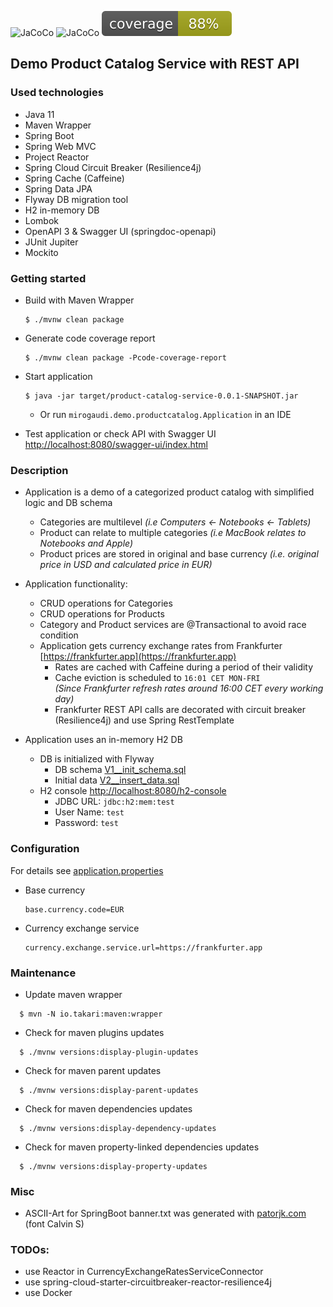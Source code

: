 ![JaCoCo](https://img.shields.io/github/languages/top/mirogaudi/product-catalog-service)
![JaCoCo](https://img.shields.io/github/workflow/status/mirogaudi/product-catalog-service/Java%20CI%20with%20Maven)
![JaCoCo](./.github/badges/jacoco.svg)

## Demo Product Catalog Service with REST API

### Used technologies

- Java 11
- Maven Wrapper
- Spring Boot
- Spring Web MVC
- Project Reactor
- Spring Cloud Circuit Breaker (Resilience4j)
- Spring Cache (Caffeine)
- Spring Data JPA
- Flyway DB migration tool
- H2 in-memory DB
- Lombok
- OpenAPI 3 & Swagger UI (springdoc-openapi)
- JUnit Jupiter
- Mockito

### Getting started

- Build with Maven Wrapper
  ```shell
  $ ./mvnw clean package
  ```
- Generate code coverage report
  ```shell
  $ ./mvnw clean package -Pcode-coverage-report
  ```
- Start application
  ```shell
  $ java -jar target/product-catalog-service-0.0.1-SNAPSHOT.jar
  ```
    - Or run `mirogaudi.demo.productcatalog.Application` in an IDE


- Test application or check API with Swagger UI [http://localhost:8080/swagger-ui/index.html](http://localhost:8080/swagger-ui/index.html)

### Description

- Application is a demo of a categorized product catalog with simplified logic and DB schema
    - Categories are multilevel *(i.e Computers <- Notebooks <- Tablets)*
    - Product can relate to multiple categories *(i.e MacBook relates to Notebooks and Apple)*
    - Product prices are stored in original and base currency *(i.e. original price in USD and calculated price in EUR)*


- Application functionality:
    - CRUD operations for Categories
    - CRUD operations for Products
    - Category and Product services are @Transactional to avoid race condition
    - Application gets currency exchange rates from Frankfurter [https://frankfurter.app](https://frankfurter.app)
        - Rates are cached with Caffeine during a period of their validity
        - Cache eviction is scheduled to `16:01 CET MON-FRI`  
          *(Since Frankfurter refresh rates around 16:00 CET every working day)*
        - Frankfurter REST API calls are decorated with circuit breaker (Resilience4j) and use Spring RestTemplate


- Application uses an in-memory H2 DB
    - DB is initialized with Flyway
        - DB schema [V1__init_schema.sql](./src/main/resources/db/migration/V1__init_schema.sql)
        - Initial data [V2__insert_data.sql](./src/main/resources/db/migration/V2__insert_data.sql)
    - H2 console [http://localhost:8080/h2-console](http://localhost:8080/h2-console)
        - JDBC URL: `jdbc:h2:mem:test`
        - User Name: `test`
        - Password: `test`

### Configuration

For details see [application.properties](./src/main/resources/application.properties)

- Base currency
  ```properties
  base.currency.code=EUR
  ```
- Currency exchange service
  ```properties
  currency.exchange.service.url=https://frankfurter.app
  ```

### Maintenance

- Update maven wrapper

```shell
  $ mvn -N io.takari:maven:wrapper
```

- Check for maven plugins updates

```shell
  $ ./mvnw versions:display-plugin-updates
```

- Check for maven parent updates

```shell
  $ ./mvnw versions:display-parent-updates
```

- Check for maven dependencies updates

```shell
  $ ./mvnw versions:display-dependency-updates
```

- Check for maven property-linked dependencies updates

```shell
  $ ./mvnw versions:display-property-updates
```

### Misc

- ASCII-Art for SpringBoot banner.txt was generated with [patorjk.com](http://patorjk.com/software/taag) (font Calvin S)

### TODOs:

- use Reactor in CurrencyExchangeRatesServiceConnector
- use spring-cloud-starter-circuitbreaker-reactor-resilience4j
- use Docker
